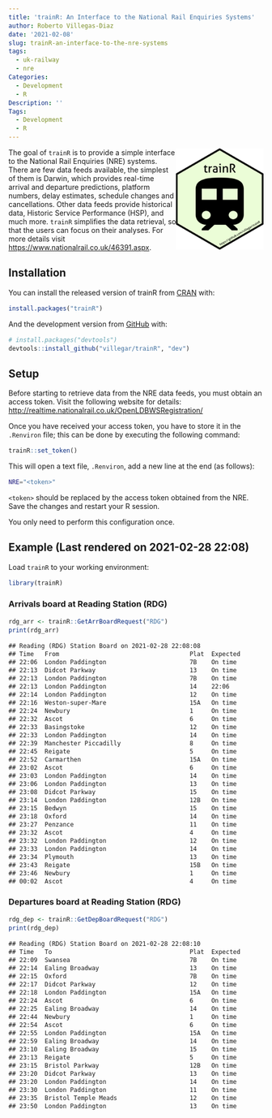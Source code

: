 ```yaml
---
title: 'trainR: An Interface to the National Rail Enquiries Systems'
author: Roberto Villegas-Diaz
date: '2021-02-08'
slug: trainR-an-interface-to-the-nre-systems
tags:
  - uk-railway
  - nre
Categories:
  - Development
  - R
Description: ''
Tags:
  - Development
  - R
---
```


<img src="https://raw.githubusercontent.com/villegar/trainR/main/inst/images/logo.png" alt="logo" align="right" height=200px/>

The goal of `trainR` is to provide a simple interface to the 
National Rail Enquiries (NRE) systems. There are few data feeds 
available, the simplest of them is Darwin, which provides real-time 
arrival and departure predictions, platform numbers, delay estimates, 
schedule changes and cancellations. Other data feeds provide historical 
data, Historic Service Performance (HSP), and much more. `trainR` 
simplifies the data retrieval, so that the users can focus on their 
analyses. For more details visit 
https://www.nationalrail.co.uk/46391.aspx.

## Installation

You can install the released version of trainR from [CRAN](https://CRAN.R-project.org) with:

``` r
install.packages("trainR")
```

And the development version from [GitHub](https://github.com/) with:

``` r
# install.packages("devtools")
devtools::install_github("villegar/trainR", "dev")
```

## Setup
Before starting to retrieve data from the NRE data feeds, you must obtain an access token. 
Visit the following website for details: http://realtime.nationalrail.co.uk/OpenLDBWSRegistration/

Once you have received your access token, you have to store it in the `.Renviron` file; this can be 
done by executing the following command:


```r
trainR::set_token()
```

This will open a text file, `.Renviron`, add a new line at the end (as follows):

```bash
NRE="<token>"
```

`<token>` should be replaced by the access token obtained from the NRE. Save the changes and restart 
your R session.

You only need to perform this configuration once.

## Example (Last rendered on 2021-02-28 22:08)

Load `trainR` to your working environment:

```r
library(trainR)
```

### Arrivals board at Reading Station (RDG)


```r
rdg_arr <- trainR::GetArrBoardRequest("RDG")
print(rdg_arr)
```

```
## Reading (RDG) Station Board on 2021-02-28 22:08:08
## Time   From                                    Plat  Expected
## 22:06  London Paddington                       7B    On time
## 22:13  Didcot Parkway                          13    On time
## 22:13  London Paddington                       7B    On time
## 22:13  London Paddington                       14    22:06
## 22:14  London Paddington                       12    On time
## 22:16  Weston-super-Mare                       15A   On time
## 22:24  Newbury                                 1     On time
## 22:32  Ascot                                   6     On time
## 22:33  Basingstoke                             12    On time
## 22:33  London Paddington                       14    On time
## 22:39  Manchester Piccadilly                   8     On time
## 22:45  Reigate                                 5     On time
## 22:52  Carmarthen                              15A   On time
## 23:02  Ascot                                   6     On time
## 23:03  London Paddington                       14    On time
## 23:06  London Paddington                       13    On time
## 23:08  Didcot Parkway                          15    On time
## 23:14  London Paddington                       12B   On time
## 23:15  Bedwyn                                  15    On time
## 23:18  Oxford                                  14    On time
## 23:27  Penzance                                11    On time
## 23:32  Ascot                                   4     On time
## 23:32  London Paddington                       12    On time
## 23:33  London Paddington                       14    On time
## 23:34  Plymouth                                13    On time
## 23:43  Reigate                                 15B   On time
## 23:46  Newbury                                 1     On time
## 00:02  Ascot                                   4     On time
```

### Departures board at Reading Station (RDG)


```r
rdg_dep <- trainR::GetDepBoardRequest("RDG")
print(rdg_dep)
```

```
## Reading (RDG) Station Board on 2021-02-28 22:08:10
## Time   To                                      Plat  Expected
## 22:09  Swansea                                 7B    On time
## 22:14  Ealing Broadway                         13    On time
## 22:15  Oxford                                  7B    On time
## 22:17  Didcot Parkway                          12    On time
## 22:18  London Paddington                       15A   On time
## 22:24  Ascot                                   6     On time
## 22:25  Ealing Broadway                         14    On time
## 22:44  Newbury                                 1     On time
## 22:54  Ascot                                   6     On time
## 22:55  London Paddington                       15A   On time
## 22:59  Ealing Broadway                         14    On time
## 23:10  Ealing Broadway                         15    On time
## 23:13  Reigate                                 5     On time
## 23:15  Bristol Parkway                         12B   On time
## 23:20  Didcot Parkway                          13    On time
## 23:20  London Paddington                       14    On time
## 23:30  London Paddington                       11    On time
## 23:35  Bristol Temple Meads                    12    On time
## 23:50  London Paddington                       13    On time
```
